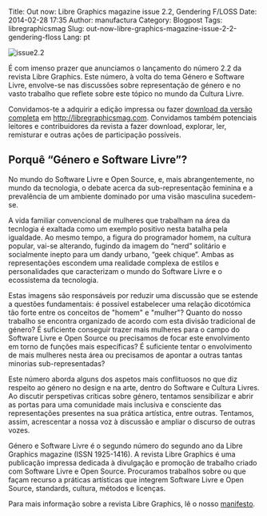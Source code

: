 Title: Out now: Libre Graphics magazine issue 2.2, Gendering F/LOSS
Date: 2014-02-28 17:35
Author: manufactura
Category: Blogpost
Tags: libregraphicsmag
Slug: out-now-libre-graphics-magazine-issue-2-2-gendering-floss
Lang: pt

![issue2.2](http://blog.manufacturaindependente.org/wp-content/uploads/2014/02/issue2.2.jpg)

É com imenso prazer que anunciamos o lançamento do número 2.2 da revista
Libre Graphics. Este número, à volta do tema Género e Software Livre,
envolve-se nas discussões sobre representação de género e no vasto
trabalho que reflete sobre este tópico no mundo da Cultura Livre.

Convidamos-te a adquirir a edição impressa ou fazer [download da versão
completa](http://libregraphicsmag.com "Libre Graphics magazine 2.2: Gendering F/LOSS")
em http://libregraphicsmag.com. Convidamos também potenciais leitores e
contribuidores da revista a fazer download, explorar, ler, remisturar e
outras ações de participação possíveis.

Porquê “Género e Software Livre”?
---------------------------------

No mundo do Software Livre e Open Source, e, mais abrangentemente, no
mundo da tecnologia, o debate acerca da sub-representação feminina e a
prevalência de um ambiente dominado por uma visão masculina sucedem-se.

A vida familiar convencional de mulheres que trabalham na área da
tecnlogia é exaltada como um exemplo positivo nesta batalha pela
igualdade. Ao mesmo tempo, a figura do programador homem, na cultura
popular, vai-se alterando, fugindo da imagem do “nerd” solitário e
socialmente inepto para um dandy urbano, “geek chique”. Ambas as
representações escondem uma realidade complexa de estilos e
personalidades que caracterizam o mundo do Software Livre e o
ecossistema da tecnologia.

Estas imagens são responsáveis por reduzir uma discussão que se estende
a questões fundamentais: é possível estabelecer uma relação dicotómica
tão forte entre os conceitos de "homem" e "mulher"? Quanto do nosso
trabalho se encontra organizado de acordo com esta divisão tradicional
de género? É suficiente conseguir trazer mais mulheres para o campo do
Software Livre e Open Source ou precisamos de focar este envolvimento em
torno de funções mais específicas? É suficiente tentar o envolvimento de
mais mulheres nesta área ou precisamos de apontar a outras tantas
minorias sub-representadas?

Este número aborda alguns dos aspetos mais conflituosos no que diz
respeito ao género no design e na arte, dentro do Software e Cultura
Livres. Ao discutir perspetivas críticas sobre género, tentamos
sensibilizar e abrir as portas para uma comunidade mais inclusiva e
consciente das representações presentes na sua prática artística, entre
outras. Tentamos, assim, acrescentar a nossa voz à discussão e ampliar o
discurso de outras vozes.

Género e Software Livre é o segundo número do segundo ano da Libre
Graphics magazine (ISSN 1925-1416). A revista Libre Graphics é uma
publicação impressa dedicada à divulgação e promoção de trabalho criado
com Software Livre e Open Source. Procuramos trabalhos sobre ou que
façam recurso a práticas artísticas que integrem Software Livre e Open
Source, standards, cultura, métodos e licenças.

Para mais informação sobre a revista Libre Graphics, lê o nosso
[manifesto](http://libregraphicsmag.com/manifesto/ "Manifesto").


